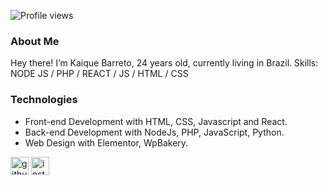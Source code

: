 ![Profile views](https://gpvc.arturio.dev/kaiquebarreto)  

### About Me
Hey there! I’m Kaique Barreto, 24 years old, currently living in Brazil. 
Skills: NODE JS / PHP / REACT / JS / HTML / CSS

### Technologies
- Front-end Development with HTML, CSS, Javascript and React.
- Back-end Development with NodeJs, PHP, JavaScript, Python.
- Web Design with Elementor, WpBakery.

[<img src='https://cdn.jsdelivr.net/npm/simple-icons@3.0.1/icons/github.svg' alt='github' height='29'>](https://github.com/kaiquebarreto)  [<img src='https://cdn.jsdelivr.net/npm/simple-icons@3.0.1/icons/instagram.svg' alt='instagram' height='29'>](https://www.instagram.com/kaique_barreto/)  
